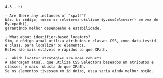     4.3 - b)

    - Are there any instances of “xpath”? 
    Não. No código, todos os seletores utilizam By.cssSelector() em vez de By.xpath(),
    garantindo melhor desempenho e estabilidade.

    - What about identifier-based locators? 
    Sim, o código atual utiliza atributos e classes CSS, como data-testid e class, para localizar os elementos.
    Estes são mais estáveis e rápidos do que XPath.

    -  Which locator strategies are more robust?
    A abordagem atual, que utiliza CSS Selectors baseados em atributos e classes, é mais robusta do que XPath.
    Se os elementos tivessem um id único, essa seria ainda melhor opção.